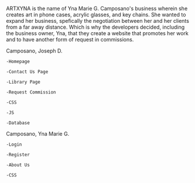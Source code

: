 ARTXYNA is the name of Yna Marie G. Camposano's business wherein she creates art in phone cases, acrylic glasses, and key chains. She wanted to expand her business, spefically the negotiation between her and her clients from a far away distance. Which is why the developers decided, including the business owner, Yna, that they create a website that promotes her work and to have another form of request in commissions. 

Camposano, Joseph D.

	-Homepage
	
	-Contact Us Page
	
	-Library Page
	
	-Request Commission
	
	-CSS
	
	-JS
	
	-Database
	
Camposano, Yna Marie G.

	-Login
	
	-Register
	
	-About Us
	
	-CSS
